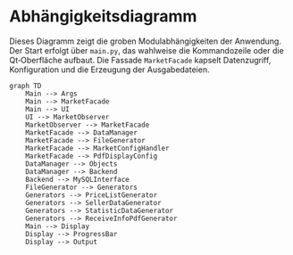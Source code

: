 # Abhängigkeitsdiagramm

Dieses Diagramm zeigt die groben Modulabhängigkeiten der Anwendung. Der Start
erfolgt über `main.py`, das wahlweise die Kommandozeile oder die Qt‑Oberfläche
aufbaut. Die Fassade `MarketFacade` kapselt Datenzugriff, Konfiguration und die
Erzeugung der Ausgabedateien.

```mermaid
graph TD
    Main --> Args
    Main --> MarketFacade
    Main --> UI
    UI --> MarketObserver
    MarketObserver --> MarketFacade
    MarketFacade --> DataManager
    MarketFacade --> FileGenerator
    MarketFacade --> MarketConfigHandler
    MarketFacade --> PdfDisplayConfig
    DataManager --> Objects
    DataManager --> Backend
    Backend --> MySQLInterface
    FileGenerator --> Generators
    Generators --> PriceListGenerator
    Generators --> SellerDataGenerator
    Generators --> StatisticDataGenerator
    Generators --> ReceiveInfoPdfGenerator
    Main --> Display
    Display --> ProgressBar
    Display --> Output
```
